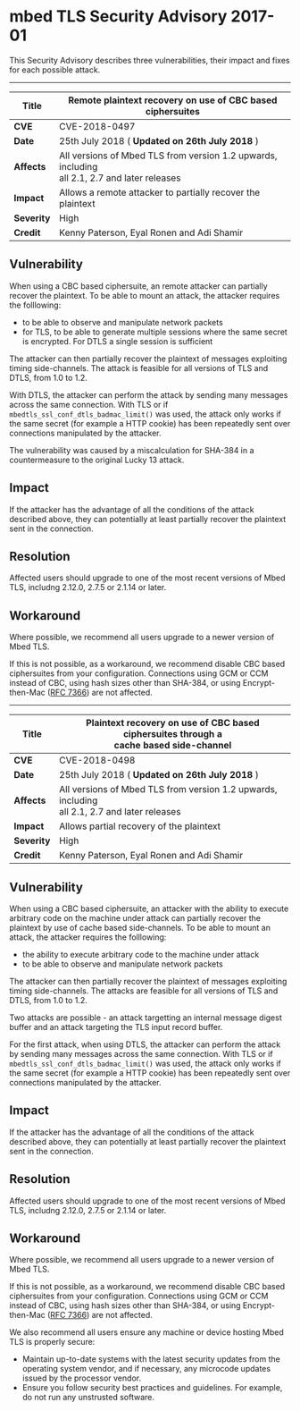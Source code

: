 # mbed TLS Security Advisory 2017-01

This Security Advisory describes three vulnerabilities, their impact and fixes
for each possible attack.

* * *

**Title** |  Remote plaintext recovery on use of CBC based ciphersuites
---|---
**CVE** |  CVE-2018-0497
**Date** |  25th July 2018 ( **Updated on 26th July 2018** )
**Affects** |  All versions of Mbed TLS from version 1.2 upwards, including<br>all 2.1, 2.7 and later releases
**Impact** |  Allows a remote attacker to partially recover the plaintext
**Severity** |  High
**Credit** |  Kenny Paterson, Eyal Ronen and Adi Shamir

## Vulnerability

When using a CBC based ciphersuite, an remote attacker can partially recover
the plaintext. To be able to mount an attack, the attacker requires the
folllowing:

  * to be able to observe and manipulate network packets
  * for TLS, to be able to generate multiple sessions where the same secret is encrypted. For DTLS a single session is sufficient

The attacker can then partially recover the plaintext of messages exploiting
timing side-channels. The attack is feasible for all versions of TLS and DTLS,
from 1.0 to 1.2.

With DTLS, the attacker can perform the attack by sending many messages across
the same connection. With TLS or if `mbedtls_ssl_conf_dtls_badmac_limit()` was
used, the attack only works if the same secret (for example a HTTP cookie) has
been repeatedly sent over connections manipulated by the attacker.

The vulnerability was caused by a miscalculation for SHA-384 in a
countermeasure to the original Lucky 13 attack.

## Impact

If the attacker has the advantage of all the conditions of the attack
described above, they can potentially at least partially recover the plaintext
sent in the connection.

## Resolution

Affected users should upgrade to one of the most recent versions of Mbed TLS,
includng 2.12.0, 2.7.5 or 2.1.14 or later.

## Workaround

Where possible, we recommend all users upgrade to a newer version of Mbed TLS.

If this is not possible, as a workaround, we recommend disable CBC based
ciphersuites from your configuration. Connections using GCM or CCM instead of
CBC, using hash sizes other than SHA-384, or using Encrypt-then-Mac ([RFC
7366](https://tools.ietf.org/html/rfc7366)) are not affected.

* * *

**Title** |  Plaintext recovery on use of CBC based ciphersuites through a<br>cache based side-channel
---|---
**CVE** |  CVE-2018-0498
**Date** |  25th July 2018 ( **Updated on 26th July 2018** )
**Affects** |  All versions of Mbed TLS from version 1.2 upwards, including<br>all 2.1, 2.7 and later releases
**Impact** |  Allows partial recovery of the plaintext
**Severity** |  High
**Credit** |  Kenny Paterson, Eyal Ronen and Adi Shamir

## Vulnerability

When using a CBC based ciphersuite, an attacker with the ability to execute
arbitrary code on the machine under attack can partially recover the plaintext
by use of cache based side-channels. To be able to mount an attack, the
attacker requires the folllowing:

  * the ability to execute arbitrary code to the machine under attack
  * to be able to observe and manipulate network packets

The attacker can then partially recover the plaintext of messages exploiting
timing side-channels. The attacks are feasible for all versions of TLS and
DTLS, from 1.0 to 1.2.

Two attacks are possible - an attack targetting an internal message digest
buffer and an attack targeting the TLS input record buffer.

For the first attack, when using DTLS, the attacker can perform the attack by
sending many messages across the same connection. With TLS or if
`mbedtls_ssl_conf_dtls_badmac_limit()` was used, the attack only works if the
same secret (for example a HTTP cookie) has been repeatedly sent over
connections manipulated by the attacker.

## Impact

If the attacker has the advantage of all the conditions of the attack
described above, they can potentially at least partially recover the plaintext
sent in the connection.

## Resolution

Affected users should upgrade to one of the most recent versions of Mbed TLS,
includng 2.12.0, 2.7.5 or 2.1.14 or later.

## Workaround

Where possible, we recommend all users upgrade to a newer version of Mbed TLS.

If this is not possible, as a workaround, we recommend disable CBC based
ciphersuites from your configuration. Connections using GCM or CCM instead of
CBC, using hash sizes other than SHA-384, or using Encrypt-then-Mac ([RFC
7366](https://tools.ietf.org/html/rfc7366)) are not affected.

We also recommend all users ensure any machine or device hosting Mbed TLS is
properly secure:

  * Maintain up-to-date systems with the latest security updates from the operating system vendor, and if necessary, any microcode updates issued by the processor vendor.
  * Ensure you follow security best practices and guidelines. For example, do not run any unstrusted software.
